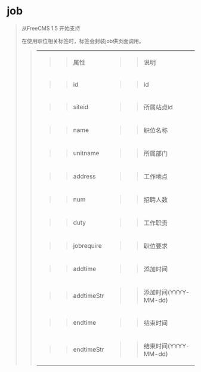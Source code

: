 # job #
<p>
<blockquote><span>从FreeCMS 1.</span><span>5</span><span> 开始支持</span></p>
<p>
<span>在使用职位相关标签时，标签会封装</span><span>job</span><span>供页面调用。</span></p>
<p>
<blockquote></p>
<table>
</blockquote><tbody>
<blockquote><tr>
<blockquote><td>
<blockquote><p>
<blockquote><span>属性</span></p>
</blockquote></blockquote></td>
<td>
<blockquote><p>
<blockquote><span>说明</span></p>
</blockquote></blockquote></td>
</blockquote></tr>
<tr>
<blockquote><td>
<blockquote><p>
<blockquote><span>id</span></p>
</blockquote></blockquote></td>
<td>
<blockquote><p>
<blockquote><span>id</span></p>
</blockquote></blockquote></td>
</blockquote></tr>
<tr>
<blockquote><td>
<blockquote><p>
<blockquote><span>siteid</span></p>
</blockquote></blockquote></td>
<td>
<blockquote><p>
<blockquote><span>所属站点</span><span>id</span></p>
</blockquote></blockquote></td>
</blockquote></tr>
<tr>
<blockquote><td>
<blockquote><p>
<blockquote><span>name</span></p>
</blockquote></blockquote></td>
<td>
<blockquote><p>
<blockquote><span>职位名称</span></p>
</blockquote></blockquote></td>
</blockquote></tr>
<tr>
<blockquote><td>
<blockquote><p>
<blockquote><span>unitname</span></p>
</blockquote></blockquote></td>
<td>
<blockquote><p>
<blockquote><span>所属部门</span></p>
</blockquote></blockquote></td>
</blockquote></tr>
<tr>
<blockquote><td>
<blockquote><p>
<blockquote><span>address</span></p>
</blockquote></blockquote></td>
<td>
<blockquote><p>
<blockquote><span>工作地点</span></p>
</blockquote></blockquote></td>
</blockquote></tr>
<tr>
<blockquote><td>
<blockquote><p>
<blockquote><span>num</span></p>
</blockquote></blockquote></td>
<td>
<blockquote><p>
<blockquote><span>招聘人数</span></p>
</blockquote></blockquote></td>
</blockquote></tr>
<tr>
<blockquote><td>
<blockquote><p>
<blockquote><span>duty</span></p>
</blockquote></blockquote></td>
<td>
<blockquote><p>
<blockquote><span>工作职责</span></p>
</blockquote></blockquote></td>
</blockquote></tr>
<tr>
<blockquote><td>
<blockquote><p>
<blockquote><span>jobrequire</span></p>
</blockquote></blockquote></td>
<td>
<blockquote><p>
<blockquote><span>职位要求</span></p>
</blockquote></blockquote></td>
</blockquote></tr>
<tr>
<blockquote><td>
<blockquote><p>
<blockquote><span>addtime</span></p>
</blockquote></blockquote></td>
<td>
<blockquote><p>
<blockquote><span>添加时间</span></p>
</blockquote></blockquote></td>
</blockquote></tr>
<tr>
<blockquote><td>
<blockquote><p>
<blockquote><span>addtimeStr</span></p>
</blockquote></blockquote></td>
<td>
<blockquote><p>
<blockquote><span>添加时间(YYYY-MM-dd)</span></p>
</blockquote></blockquote></td>
</blockquote></tr>
<tr>
<blockquote><td>
<blockquote><p>
<blockquote><span>endtime</span></p>
</blockquote></blockquote></td>
<td>
<blockquote><p>
<blockquote><span>结束时间</span></p>
</blockquote></blockquote></td>
</blockquote></tr>
<tr>
<blockquote><td>
<blockquote><p>
<blockquote><span>endtimeStr</span></p>
</blockquote></blockquote></td>
<td>
<blockquote><p>
<blockquote><span>结束时间(YYYY-MM-dd)</span></p>
</blockquote></blockquote></td>
</blockquote></tr>
</blockquote></tbody>
</table>
<p>
<blockquote></p>